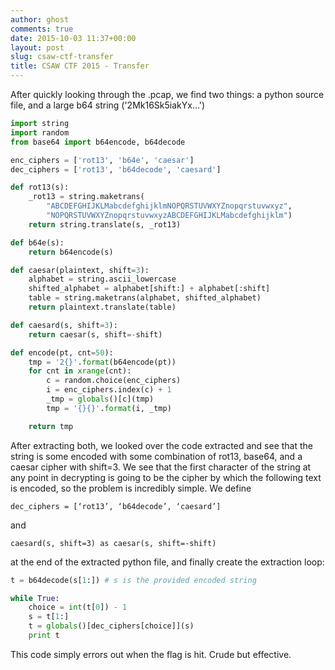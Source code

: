 ```yaml
---
author: ghost
comments: true
date: 2015-10-03 11:37+00:00
layout: post
slug: csaw-ctf-transfer
title: CSAW CTF 2015 - Transfer
---
```


After quickly looking through the .pcap, we find two things: a python source file, and a large b64 string ('2Mk16Sk5iakYx...')

```python
import string
import random
from base64 import b64encode, b64decode

enc_ciphers = ['rot13', 'b64e', 'caesar']
dec_ciphers = ['rot13', 'b64decode', 'caesard']

def rot13(s):
    _rot13 = string.maketrans(
        "ABCDEFGHIJKLMabcdefghijklmNOPQRSTUVWXYZnopqrstuvwxyz",
        "NOPQRSTUVWXYZnopqrstuvwxyzABCDEFGHIJKLMabcdefghijklm")
    return string.translate(s, _rot13)

def b64e(s):
    return b64encode(s)

def caesar(plaintext, shift=3):
    alphabet = string.ascii_lowercase
    shifted_alphabet = alphabet[shift:] + alphabet[:shift]
    table = string.maketrans(alphabet, shifted_alphabet)
    return plaintext.translate(table)

def caesard(s, shift=3):
    return caesar(s, shift=-shift)

def encode(pt, cnt=50):
    tmp = '2{}'.format(b64encode(pt))
    for cnt in xrange(cnt):
        c = random.choice(enc_ciphers)
        i = enc_ciphers.index(c) + 1
        _tmp = globals()[c](tmp)
        tmp = '{}{}'.format(i, _tmp)

    return tmp
```

After extracting both, we looked over the code extracted and see that the string is some encoded with some combination of rot13, base64, and a caesar cipher with shift=3. We see that the first character of the string at any point in decrypting is going to be the cipher by which the following text is encoded, so the problem is incredibly simple. We define

    dec_ciphers = [‘rot13’, ‘b64decode’, ‘caesard’]

and

    caesard(s, shift=3) as caesar(s, shift=-shift)

at the end of the extracted python file, and finally create the extraction loop:

```python
t = b64decode(s[1:]) # s is the provided encoded string

while True:
    choice = int(t[0]) - 1
    s = t[1:]
    t = globals()[dec_ciphers[choice]](s)
    print t
```

This code simply errors out when the flag is hit. Crude but effective.
